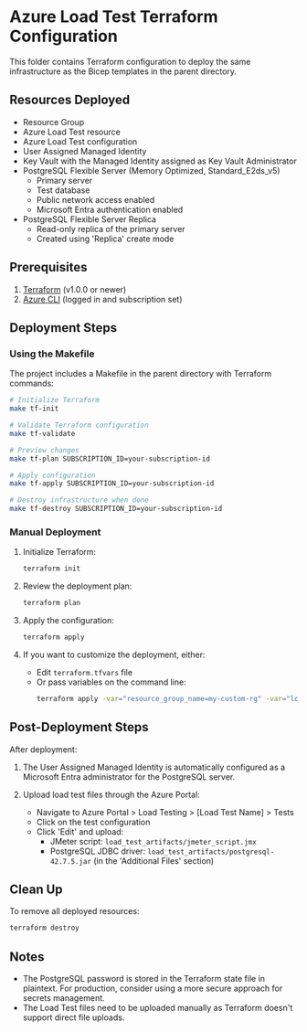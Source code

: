 # Azure Load Test Terraform Configuration

This folder contains Terraform configuration to deploy the same infrastructure as the Bicep templates in the parent directory.

## Resources Deployed

- Resource Group
- Azure Load Test resource
- Azure Load Test configuration
- User Assigned Managed Identity
- Key Vault with the Managed Identity assigned as Key Vault Administrator
- PostgreSQL Flexible Server (Memory Optimized, Standard_E2ds_v5)
  - Primary server
  - Test database
  - Public network access enabled
  - Microsoft Entra authentication enabled
- PostgreSQL Flexible Server Replica
  - Read-only replica of the primary server
  - Created using 'Replica' create mode

## Prerequisites

1. [Terraform](https://www.terraform.io/downloads.html) (v1.0.0 or newer)
2. [Azure CLI](https://docs.microsoft.com/en-us/cli/azure/install-azure-cli) (logged in and subscription set)

## Deployment Steps

### Using the Makefile

The project includes a Makefile in the parent directory with Terraform commands:

```bash
# Initialize Terraform
make tf-init

# Validate Terraform configuration
make tf-validate

# Preview changes
make tf-plan SUBSCRIPTION_ID=your-subscription-id

# Apply configuration
make tf-apply SUBSCRIPTION_ID=your-subscription-id

# Destroy infrastructure when done
make tf-destroy SUBSCRIPTION_ID=your-subscription-id
```

### Manual Deployment

1. Initialize Terraform:
   ```bash
   terraform init
   ```

2. Review the deployment plan:
   ```bash
   terraform plan
   ```

3. Apply the configuration:
   ```bash
   terraform apply
   ```

4. If you want to customize the deployment, either:
   - Edit `terraform.tfvars` file
   - Or pass variables on the command line:
     ```bash
     terraform apply -var="resource_group_name=my-custom-rg" -var="location=westeurope"
     ```

## Post-Deployment Steps

After deployment:

1. The User Assigned Managed Identity is automatically configured as a Microsoft Entra administrator for the PostgreSQL server.

2. Upload load test files through the Azure Portal:
   - Navigate to Azure Portal > Load Testing > [Load Test Name] > Tests
   - Click on the test configuration
   - Click 'Edit' and upload:
     - JMeter script: `load_test_artifacts/jmeter_script.jmx`
     - PostgreSQL JDBC driver: `load_test_artifacts/postgresql-42.7.5.jar` (in the 'Additional Files' section)

## Clean Up

To remove all deployed resources:

```bash
terraform destroy
```

## Notes

- The PostgreSQL password is stored in the Terraform state file in plaintext. For production, consider using a more secure approach for secrets management.
- The Load Test files need to be uploaded manually as Terraform doesn't support direct file uploads.